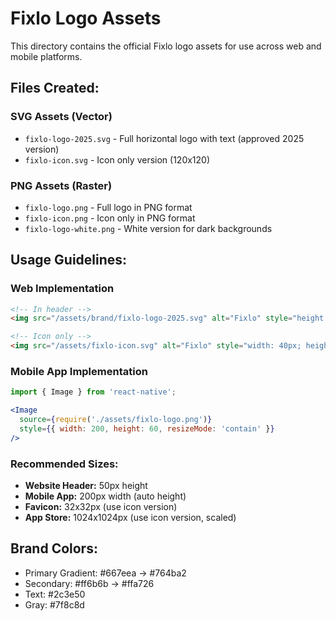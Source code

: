 # Fixlo Logo Assets

This directory contains the official Fixlo logo assets for use across web and mobile platforms.

## Files Created:

### SVG Assets (Vector)
- `fixlo-logo-2025.svg` - Full horizontal logo with text (approved 2025 version)
- `fixlo-icon.svg` - Icon only version (120x120)

### PNG Assets (Raster) 
- `fixlo-logo.png` - Full logo in PNG format
- `fixlo-icon.png` - Icon only in PNG format
- `fixlo-logo-white.png` - White version for dark backgrounds

## Usage Guidelines:

### Web Implementation
```html
<!-- In header -->
<img src="/assets/brand/fixlo-logo-2025.svg" alt="Fixlo" style="height: 50px;">

<!-- Icon only -->
<img src="/assets/fixlo-icon.svg" alt="Fixlo" style="width: 40px; height: 40px;">
```

### Mobile App Implementation
```jsx
import { Image } from 'react-native';

<Image
  source={require('./assets/fixlo-logo.png')}
  style={{ width: 200, height: 60, resizeMode: 'contain' }}
/>
```

### Recommended Sizes:
- **Website Header:** 50px height
- **Mobile App:** 200px width (auto height)
- **Favicon:** 32x32px (use icon version)
- **App Store:** 1024x1024px (use icon version, scaled)

## Brand Colors:
- Primary Gradient: #667eea → #764ba2
- Secondary: #ff6b6b → #ffa726
- Text: #2c3e50
- Gray: #7f8c8d
